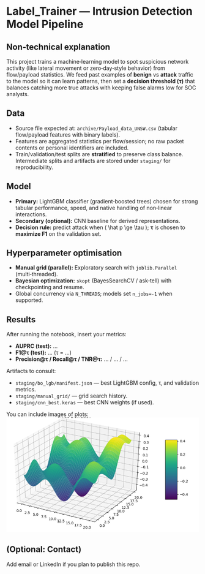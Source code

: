 # Label_Trainer — Intrusion Detection Model Pipeline

## Non‑technical explanation
This project trains a machine‑learning model to spot suspicious network activity (like lateral movement or zero‑day‑style behavior) from flow/payload statistics. We feed past examples of **benign** vs **attack** traffic to the model so it can learn patterns, then set a **decision threshold (τ)** that balances catching more true attacks with keeping false alarms low for SOC analysts.

## Data
- Source file expected at: `archive/Payload_data_UNSW.csv` (tabular flow/payload features with binary labels).
- Features are aggregated statistics per flow/session; no raw packet contents or personal identifiers are included.
- Train/validation/test splits are **stratified** to preserve class balance. Intermediate splits and artifacts are stored under `staging/` for reproducibility.

## Model
- **Primary:** LightGBM classifier (gradient‑boosted trees) chosen for strong tabular performance, speed, and native handling of non‑linear interactions.
- **Secondary (optional):** CNN baseline for derived representations.
- **Decision rule:** predict attack when \( \hat p \ge \tau \); **τ** is chosen to **maximize F1** on the validation set.

## Hyperparameter optimisation
- **Manual grid (parallel):** Exploratory search with `joblib.Parallel` (multi‑threaded).
- **Bayesian optimization:** `skopt` (BayesSearchCV / ask‑tell) with checkpointing and resume.
- Global concurrency via `N_THREADS`; models set `n_jobs=-1` when supported.

## Results
After running the notebook, insert your metrics:
- **AUPRC (test):** …
- **F1@τ (test):** … (τ = …)
- **Precision@τ / Recall@τ / TNR@τ:** … / … / …

Artifacts to consult:
- `staging/bo_lgb/manifest.json` — best LightGBM config, τ, and validation metrics.
- `staging/manual_grid/` — grid search history.
- `staging/cnn_best.keras` — best CNN weights (if used).

You can include images of plots:
![Screenshot](image.png)

## (Optional: Contact)
Add email or LinkedIn if you plan to publish this repo.
